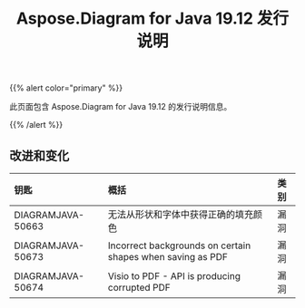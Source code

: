 ﻿---
title: Aspose.Diagram for Java 19.12 发行说明
type: docs
weight: 10
url: /zh/java/aspose-diagram-for-java-19-12-release-notes/
---
{{% alert color="primary" %}} 

此页面包含 Aspose.Diagram for Java 19.12 的发行说明信息。

{{% /alert %}} 
## **改进和变化**

|**钥匙**|**概括**|**类别**|
|:- |:- |:- |
|DIAGRAMJAVA-50663|无法从形状和字体中获得正确的填充颜色|漏洞|
|DIAGRAMJAVA-50673|Incorrect backgrounds on certain shapes when saving as PDF|漏洞|
|DIAGRAMJAVA-50674|Visio to PDF - API is producing corrupted PDF|漏洞|

